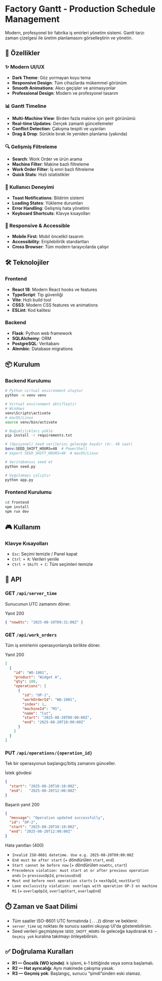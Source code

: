 # Factory Gantt - Production Schedule Management

Modern, profesyonel bir fabrika iş emirleri yönetim sistemi. Gantt tarzı zaman çizelgesi ile üretim planlamasını görselleştirin ve yönetin.

## 🚀 Özellikler

### ✨ Modern UI/UX
- **Dark Theme**: Göz yormayan koyu tema
- **Responsive Design**: Tüm cihazlarda mükemmel görünüm
- **Smooth Animations**: Akıcı geçişler ve animasyonlar
- **Professional Design**: Modern ve profesyonel tasarım

### 📊 Gantt Timeline
- **Multi-Machine View**: Birden fazla makine için şerit görünümü
- **Real-time Updates**: Gerçek zamanlı güncellemeler
- **Conflict Detection**: Çakışma tespiti ve uyarıları
- **Drag & Drop**: Sürükle bırak ile yeniden planlama (yakında)

### 🔍 Gelişmiş Filtreleme
- **Search**: Work Order ve ürün arama
- **Machine Filter**: Makine bazlı filtreleme
- **Work Order Filter**: İş emri bazlı filtreleme
- **Quick Stats**: Hızlı istatistikler

### 🎯 Kullanıcı Deneyimi
- **Toast Notifications**: Bildirim sistemi
- **Loading States**: Yükleme durumları
- **Error Handling**: Gelişmiş hata yönetimi
- **Keyboard Shortcuts**: Klavye kısayolları

### 📱 Responsive & Accessible
- **Mobile First**: Mobil öncelikli tasarım
- **Accessibility**: Erişilebilirlik standartları
- **Cross Browser**: Tüm modern tarayıcılarda çalışır

## 🛠️ Teknolojiler

### Frontend
- **React 18**: Modern React hooks ve features
- **TypeScript**: Tip güvenliği
- **Vite**: Hızlı build tool
- **CSS3**: Modern CSS features ve animations
- **ESLint**: Kod kalitesi

### Backend
- **Flask**: Python web framework
- **SQLAlchemy**: ORM
- **PostgreSQL**: Veritabanı
- **Alembic**: Database migrations

## 📦 Kurulum

### Backend Kurulumu

```bash
# Python virtual environment oluştur
python -m venv venv

# Virtual environment aktifleştir
# Windows
venv\Scripts\activate
# macOS/Linux
source venv/bin/activate

# Bağımlılıkları yükle
pip install -r requirements.txt

# (Opsiyonel) Seed verilerini geleceğe kaydır (ör. 48 saat)
$env:SEED_SHIFT_HOURS=48  # PowerShell
# export SEED_SHIFT_HOURS=48  # macOS/Linux

# Veritabanını seed et
python seed.py

# Uygulamayı çalıştır
python app.py
```

### Frontend Kurulumu

```bash
cd frontend
npm install
npm run dev
```

## 🎮 Kullanım

### Klavye Kısayolları
- `Esc`: Seçimi temizle / Panel kapat
- `Ctrl + R`: Verileri yenile
- `Ctrl + Shift + C`: Tüm seçimleri temizle

## 🧩 API

### GET `/api/server_time`
Sunucunun UTC zamanını döner.

Yanıt 200
```json
{ "nowUtc": "2025-08-19T09:31:00Z" }
```

### GET `/api/work_orders`
Tüm iş emirlerini operasyonlarıyla birlikte döner.

Yanıt 200
```json
[
  {
    "id": "WO-1001",
    "product": "Widget A",
    "qty": 100,
    "operations": [
      {
        "id": "OP-1",
        "workOrderId": "WO-1001",
        "index": 1,
        "machineId": "M1",
        "name": "Cut",
        "start": "2025-08-20T09:00:00Z",
        "end": "2025-08-20T10:00:00Z"
      }
    ]
  }
]
```

### PUT `/api/operations/{operation_id}`
Tek bir operasyonun başlangıç/bitiş zamanını günceller.

İstek gövdesi
```json
{
  "start": "2025-08-20T10:10:00Z",
  "end":   "2025-08-20T12:00:00Z"
}
```

Başarılı yanıt 200
```json
{
  "message": "Operation updated successfully",
  "id": "OP-2",
  "start": "2025-08-20T10:10:00Z",
  "end": "2025-08-20T12:00:00Z"
}
```

Hata yanıtları (400)
- `Invalid ISO-8601 datetime. Use e.g. 2025-08-20T09:00:00Z`
- `End must be after start` (+ döndürülen `start`, `end`)
- `Start cannot be before now` (+ döndürülen `nowUtc`, `start`)
- `Precedence violation: must start at or after previous operation ends` (+ `previousOpId`, `previousEnd`)
- `Must end before next operation starts` (+ `nextOpId`, `nextStart`)
- `Lane exclusivity violation: overlaps with operation OP-3 on machine M1` (+ `overlapOpId`, `overlapStart`, `overlapEnd`)

## ⏱️ Zaman ve Saat Dilimi
- Tüm saatler ISO-8601 UTC formatında (`...Z`) döner ve beklenir.
- `server_time` uç noktası ile sunucu saatini okuyup UI'da gösterebilirsin.
- Seed verileri geçmişteyse `SEED_SHIFT_HOURS` ile geleceğe kaydırarak `R3 — Geçmiş yok` kuralına takılmayı önleyebilirsin.

## ✅ Doğrulama Kuralları
- **R1 — Öncelik (WO içinde)**: k işlemi, k-1 bittiğinde veya sonra başlamalı.
- **R2 — Hat ayrıcalığı**: Aynı makinede çakışma yasak.
- **R3 — Geçmiş yok**: Başlangıç, sunucu “şimdi”sinden eski olamaz. 